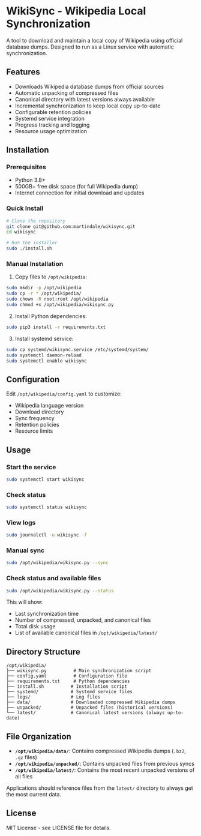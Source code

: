 # WikiSync - Wikipedia Local Synchronization
A tool to download and maintain a local copy of Wikipedia using official database dumps.  Designed to run as a Linux service with automatic synchronization.

## Features
- Downloads Wikipedia database dumps from official sources
- Automatic unpacking of compressed files
- Canonical directory with latest versions always available
- Incremental synchronization to keep local copy up-to-date
- Configurable retention policies
- Systemd service integration
- Progress tracking and logging
- Resource usage optimization

## Installation
### Prerequisites
- Python 3.8+
- 500GB+ free disk space (for full Wikipedia dump)
- Internet connection for initial download and updates

### Quick Install
```bash
# Clone the repository
git clone git@github.com:martindale/wikisync.git
cd wikisync

# Run the installer
sudo ./install.sh
```
### Manual Installation
1. Copy files to `/opt/wikipedia`:
```bash
sudo mkdir -p /opt/wikipedia
sudo cp -r * /opt/wikipedia/
sudo chown -R root:root /opt/wikipedia
sudo chmod +x /opt/wikipedia/wikisync.py
```

2. Install Python dependencies:
```bash
sudo pip3 install -r requirements.txt
```

3. Install systemd service:
```bash
sudo cp systemd/wikisync.service /etc/systemd/system/
sudo systemctl daemon-reload
sudo systemctl enable wikisync
```

## Configuration
Edit `/opt/wikipedia/config.yaml` to customize:
- Wikipedia language version
- Download directory
- Sync frequency
- Retention policies
- Resource limits

## Usage
### Start the service
```bash
sudo systemctl start wikisync
```

### Check status
```bash
sudo systemctl status wikisync
```

### View logs
```bash
sudo journalctl -u wikisync -f
```

### Manual sync
```bash
sudo /opt/wikipedia/wikisync.py --sync
```

### Check status and available files
```bash
sudo /opt/wikipedia/wikisync.py --status
```

This will show:
- Last synchronization time
- Number of compressed, unpacked, and canonical files
- Total disk usage
- List of available canonical files in `/opt/wikipedia/latest/`

## Directory Structure
```
/opt/wikipedia/
├── wikisync.py          # Main synchronization script
├── config.yaml          # Configuration file
├── requirements.txt     # Python dependencies
├── install.sh          # Installation script
├── systemd/            # Systemd service files
├── logs/               # Log files
├── data/               # Downloaded compressed Wikipedia dumps
├── unpacked/           # Unpacked files (historical versions)
└── latest/             # Canonical latest versions (always up-to-date)
```

## File Organization

- **`/opt/wikipedia/data/`**: Contains compressed Wikipedia dumps (`.bz2`, `.gz` files)
- **`/opt/wikipedia/unpacked/`**: Contains unpacked files from previous syncs
- **`/opt/wikipedia/latest/`**: Contains the most recent unpacked versions of all files

Applications should reference files from the `latest/` directory to always get the most current data.

## License
MIT License - see LICENSE file for details.
